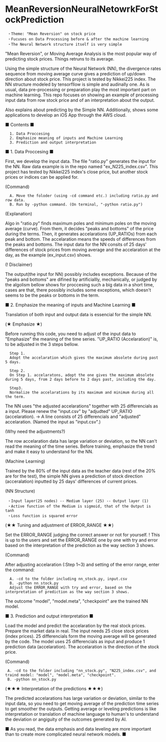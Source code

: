# MeanReversionNeuralNetowrkForStockPrediction

     ・Theme: "Mean Reversion" on stock price
     ・Fucuses on Data Processing before & after the machine learning
     ・The Neural Network structure itself is very simple

"Mean Reversion", or Moving Average Analysis is the most popular way of predicting stock prices. Things retruns to its average. 

Using the simple structure of the Neural Network (NN), the divergence rates sequence from moving average curve gives a prediction of up/down direction about stock price. This project is tested by Nikkei225 index. The NN structure modeled by tensorfllow is simple and audinally one. As is usual, data pre-processing or preparation play the most important part on machine learning.
This repo focuses on showing an example of processing input data from row stock price and of an interpretation about the output.

Also explains about predicting by the Simple NN.
Additionally, shows some applications to develop an iOS App through the AWS cloud.

■ Contents ■

      1. Data Proccesing
      2. Emphasize meaning of inputs and Machine Learning
      3. Prediction and output interpretation

■ 1. Data Proccesing ■

  First, we develop the input data. The file "ratio.py" generates the input for the NN.
  Raw data example is in the repo named "ex_N225_index.csv". This project has tested by Nikkei225 index's close price, but another stock prices or indices can be applied for.

  (Command)
  
      A. Move the foloder (using -cd command etc.) including ratio.py and row data. 
      B. Run by -python command. (On terminal, "-python ratio.py")

  (Explanation)
  
   Algo in "ratio.py" finds maximum poles and minimum poles on the moving average (curve). From them, it decides "peaks and bottoms" of the price during the terms. Then, it generates accelarations (UP_RATIOs) from each peak and bottom. The accelaration means the speeds of differences from the peaks and bottoms. The input data for the NN consits of 25 days' differences of stock prices from moving average and the accelaration at the day, as the example (ex_input.csv) shows.
   
  (! Disclaimer)
  
   The output(the input for NN) possibly includes exceptions. Because of the "peaks and bottoms" are difined by artificiallly, mechanically, or judged by the algolism bellow shows for proccesing such a big data in a short time, cases are that, there possibly includes some exceptions, which doesn't seems to be the peaks or bottoms in the term.

■ 2. Emphasize the meaning of inputs and Machine Learning ■

   Translation of both input and output data is essencial for the simple NN. 
 
 (★ Emphasize ★)
 
   Before running this code, you need to adjust of the input data to "Emphasize" the meaning of the time series.
    "UP_RATIO (Accelaration)" is, to be adjusted in the 3 steps bellow.
    
      Step 1.
      Adopt the accelaration which gives the maximum absolete during past 5 days.
    
      Step 2.
      On Step 1. accelaratons, adopt the one gives the maximum absolete during 5 days, from 2 days before to 2 days past, including the day.
    
      Step3.
      Normalize the accelarations by its maximum and minimum during all the term.
    
   The NN uses "the adjusted accelarations" together with 25 differencials as a input.
   Please renew the "input.csv" by "adjudted" UP_RATIO (accelaration).
   -> A line consists of 25 differencials and "adjusted" accelaration.
   (Named the input as "input.csv".)

 (Why need the adjustments?)
 
   The row accelaration data has large variation or deviation, so the NN can't read the meaning of the time series. Before training, emphasize the trend and make it easy to understand for the NN.
 
 (Machine Learning)
 
   Trained by the 80% of the input data as the teacher data (rest of the 20% are for the test), the simple NN gives a prediction of stock direction (acceralation) inputted by 25 days' differences of current prices.
  
  (NN Structure)
  
     ・Input layer(25 nodes) -- Medium layer (25) -- Output layer (1)
     ・Active function of the Medium is sigmoid, that of the Output is tanh
     ・Loss function is squared error
   
  (★★ Tuning and adjustment of ERROR_RANGE ★★)
  
  Set the ERROR_RANGE judging the correct answer or not for yourself.
  ! This is up to the users and set the ERROR_RANGE one by one with try and error based on the interpretation of the prediction as the way section 3 shows.
   
   (Command)
   
  After adjusting accelaration (:Step 1~3) and setting of the error range, enter the command:
 
      A. -cd to the folder including nn_stock.py, input.csv
      B. -python nn_stock.py
      Adjust the ERROR_RANGE with try and error, based on the interpretation of prediction as the way section 3 shows.

  The outcome "model", "model.meta", "checkpoint" are the trained NN model.
  
■ 3. Prediction and output interpretation ■

   Load the model and predict the accelaration by the real stock prices.
   Prepare the market data in real. The input needs 25 close stock prices (index prices). 25 differencials form the moving average will be generated by the code. The model uses 25 differencials as input and produce 1 prediction data (accelaration). The accelaration is the direction of the stock price.
  
   (Command)

     A. -cd to the folder including "nn_stock.py", "N225_index.csv", and traind model: "model", "model.meta", "checkpoint".
     B. -python nn_stock.py
     
   (★★★ Interpretation of the predictions ★★★)
   
   The predicted accelarations has large variation or deviation, similar to the input data, so you need to get moving average of the prediction time series to get smoother the outputs. Getting average or leveling predictions is like interpretation or translation of machine language to human's to understand the deviation or angiguity of the outcomes generated by AI.
    
■ As you read, the data emphasis and data leveling are more important than to create more complicated neural network models. ■


